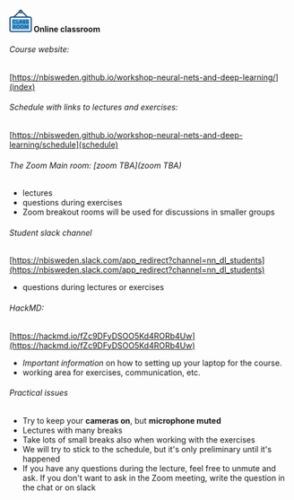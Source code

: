 #### <img border="0" src="icons/classroom.svg" width="40" height="40"> Online classroom


###### Course website:  
[https://nbisweden.github.io/workshop-neural-nets-and-deep-learning/](index)

###### Schedule with links to lectures and exercises:  
[https://nbisweden.github.io/workshop-neural-nets-and-deep-learning/schedule](schedule)

###### The Zoom Main room: [zoom TBA](zoom TBA)
- lectures
- questions during exercises
- Zoom breakout rooms will be used for discussions in smaller groups

###### Student slack channel  
[https://nbisweden.slack.com/app_redirect?channel=nn_dl_students](https://nbisweden.slack.com/app_redirect?channel=nn_dl_students)
- questions during lectures or exercises

###### HackMD:
[https://hackmd.io/fZc9DFyDSOO5Kd4RORb4Uw](https://hackmd.io/fZc9DFyDSOO5Kd4RORb4Uw)
- *Important information* on how to setting up your laptop for the course.
- working area for exercises, communication, etc.


###### Practical issues
- Try to keep your **cameras on**, but **microphone muted**
- Lectures with many breaks
- Take lots of small breaks also when working with the exercises
- We will try to stick to the schedule, but it's only preliminary
until it's happened
- If you have any questions during the lecture, feel free to unmute
 and ask. If you don't want to ask in the Zoom meeting, write the
  question in the chat or on slack
